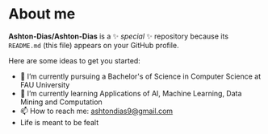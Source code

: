 # About me


**Ashton-Dias/Ashton-Dias** is a ✨ _special_ ✨ repository because its `README.md` (this file) appears on your GitHub profile.

Here are some ideas to get you started:

- 🔭 I’m currently pursuing a Bachelor's of Science in Computer Science at FAU University
- 🌱 I’m currently learning Applications of AI, Machine Learning, Data Mining and Computation
- 📫 How to reach me: ashtondias9@gmail.com
- Life is meant to be fealt

